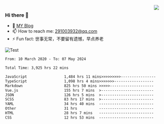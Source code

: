 <img align='right' src='https://github-readme-stats.vercel.app/api?username=niaogege&show_icons=true&theme=radical'/>

### Hi there 👋

- 🌱 [MY Blog](https://bythewayer.com/)
- 📫 How to reach me: 291003932@qq.com
- ⚡ Fun fact:  世事无常，不要留有遗憾，早点养老

![Test](https://github-readme-stats.vercel.app/api/top-langs/?username=niaogege&layout=compact)

<!--START_SECTION:waka-->

```txt
From: 10 March 2020 - To: 07 May 2024

Total Time: 3,925 hrs 22 mins

JavaScript                 1,484 hrs 11 mins>>>>>>>>>----------------   37.81 %
TypeScript                 1,098 hrs 4 mins>>>>>>>------------------   27.97 %
Markdown                   825 hrs 50 mins >>>>>--------------------   21.04 %
Vue.js                     155 hrs 7 mins  >------------------------   03.95 %
JSON                       126 hrs 5 mins  >------------------------   03.21 %
SCSS                       83 hrs 17 mins  >------------------------   02.12 %
YAML                       34 hrs 40 mins  -------------------------   00.88 %
Other                      31 hrs          -------------------------   00.79 %
HTML                       28 hrs 7 mins   -------------------------   00.72 %
CSS                        12 hrs 53 mins  -------------------------   00.33 %
```

<!--END_SECTION:waka-->
